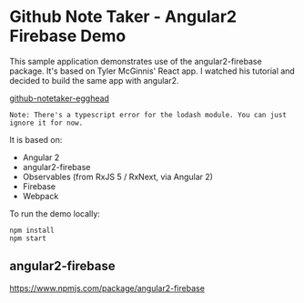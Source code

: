 # Github Note Taker - Angular2 Firebase Demo 

This sample application demonstrates use of the angular2-firebase package.
It's based on Tyler McGinnis' React app. I watched his tutorial and decided to build the same app with angular2.

[github-notetaker-egghead](https://github.com/tylermcginnis/github-notetaker-egghead)

`Note: There's a typescript error for the lodash module. You can just ignore it for now.`

It is based on:
* Angular 2
* angular2-firebase
* Observables (from RxJS 5 / RxNext, via Angular 2)
* Firebase
* Webpack

To run the demo locally:

```
npm install
npm start
```

## angular2-firebase
https://www.npmjs.com/package/angular2-firebase


